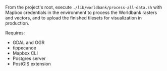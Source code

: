 From the project's root, execute `./lib/worldbank/process-all-data.sh` with Mapbox credentials in the environment to process the Worldbank rasters and vectors, and to upload the finished tilesets for visualization in production.

Requires:

- GDAL and OGR
- tippecanoe
- Mapbox CLI
- Postgres server
- PostGIS extension
